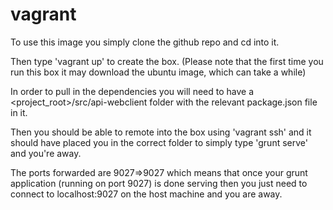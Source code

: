 # vagrant
To use this image you simply clone the github repo and cd into it.

Then type 'vagrant up' to create the box. (Please note that the first time you run this box it may download the ubuntu image, which can take a while)

In order to pull in the dependencies you will need to have a <project_root>/src/api-webclient folder with the relevant package.json file in it.

Then you should be able to remote into the box using 'vagrant ssh' and it should have placed you in the correct folder to simply type 'grunt serve' and you're away.

The ports forwarded are 9027=>9027 which means that once your grunt application (running on port 9027) is done serving then you just need to connect to localhost:9027 on the host machine and you are away.
